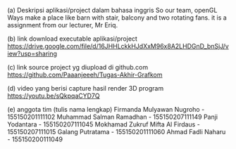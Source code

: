 (a) Deskripsi aplikasi/project dalam bahasa inggris
So our team, openGL Ways make a place like barn with stair, balcony and two rotating fans. it is a assignment from our lecturer, Mr Eriq.
 
(b) link download executable aplikasi/project
https://drive.google.com/file/d/16JHHLckkHJdXxM96x8A2LHDGnD_bnSjJ/view?usp=sharing
 
(c) link source project yg diupload di github.com 
https://github.com/Paaanjeeeh/Tugas-Akhir-Grafkom

(d) video yang berisi capture hasil render 3D program
https://youtu.be/sQkpqaCYD7Q

(e) anggota tim (tulis nama lengkap)
Firmanda Mulyawan Nugroho - 155150201111102
Muhammad Salman Ramadhan - 155150207111149
Panji Yodantara - 155150207111045
Mokhamad Zukruf Mifta Al Firdaus - 155150207111015
Galang Putratama - 155150201111060
Ahmad Fadli Naharu - 155150200111049
